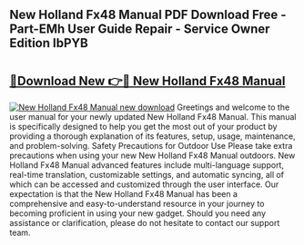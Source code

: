 ## New Holland Fx48 Manual PDF Download Free - Part-EMh User Guide Repair - Service Owner Edition IbPYB

# <h2><a href="http://bc71780.oget.top/?id=New+Holland+Fx48+Manual">🔗Download New 👉🔴 New Holland Fx48 Manual</a></h2>

[![New Holland Fx48 Manual new download](https://i.imgur.com/5g1atiW.png)](http://bc71780.oget.top/?id=New+Holland+Fx48+Manual)
Greetings and welcome to the user manual for your newly updated New Holland Fx48 Manual. This manual is specifically designed to help you get the most out of your product by providing a thorough explanation of its features, setup, usage, maintenance, and problem-solving. Safety Precautions for Outdoor Use Please take extra precautions when using your new New Holland Fx48 Manual outdoors. New Holland Fx48 Manual advanced features include multi-language support, real-time translation, customizable settings, and automatic syncing, all of which can be accessed and customized through the user interface. Our expectation is that the New Holland Fx48 Manual has been a comprehensive and easy-to-understand resource in your journey to becoming proficient in using your new gadget. Should you need any assistance or clarification, please do not hesitate to contact our support team.

